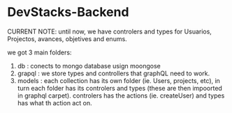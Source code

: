 # DevStacks-Backend

CURRENT NOTE: until now, we have controlers and types for Usuarios, Projectos, avances, objetives and enums.

we got 3 main folders:
1. db : conects to mongo database usign moongose
2. grapql : we store types and controllers that graphQL need to work.
3. models : each collection has its own folder (ie. Users, projects, etc), in turn each folder has its controlers and types (these are then impoorted in graphql carpet). controlers has the actions (ie. createUser) and types has what th action act on.
